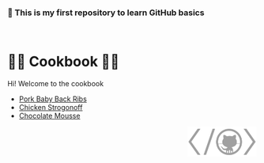 ### :large_orange_diamond: This is my first repository to learn GitHub basics
<br>

# :woman_cook: Cookbook :man_cook:

Hi! Welcome to the cookbook

- [Pork Baby Back Ribs](https://github.com/gustavofpereira/livro-receitas/blob/master/ribs.md)
- [Chicken Strogonoff](https://github.com/gustavofpereira/livro-receitas/blob/master/strogonoff.md)
- [Chocolate Mousse](https://github.com/gustavofpereira/livro-receitas/blob/master/pave.md)

<p align="right">
    <a href="https://github.com/gustavofpereira"><img alt="tagcat" src="https://github.com/gustavofpereira/gustavofpereira/blob/main/tagcat.png" width="140"></a>
</p>
